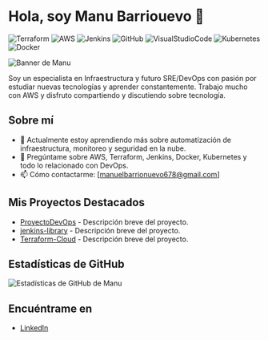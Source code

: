 # Hola, soy Manu Barriouevo 👋
![Terraform](https://img.shields.io/badge/-Terraform-623CE4?style=flat-square&logo=terraform)
![AWS](https://img.shields.io/badge/-Amazon%20AWS-FF9900?style=flat-square&logo=amazon-aws)
![Jenkins](https://img.shields.io/badge/-Jenkins-D24939?style=flat-square&logo=jenkins)
![GitHub](https://img.shields.io/badge/-GitHub-181717?style=flat-square&logo=github)
![VisualStudioCode](https://img.shields.io/badge/-Visual%20Studio%20Code-007ACC?style=flat-square&logo=visual-studio-code)
![Kubernetes](https://img.shields.io/badge/-Kubernetes-326CE5?style=flat-square&logo=kubernetes)
![Docker](https://img.shields.io/badge/-Docker-2496ED?style=flat-square&logo=docker)



![Banner de Manu](https://i.imgur.com/5tCw87R.jpeg)


Soy un especialista en Infraestructura y futuro SRE/DevOps con pasión por estudiar nuevas tecnologías y aprender constantemente. Trabajo mucho con AWS y disfruto compartiendo y discutiendo sobre tecnología.

## Sobre mí
- 🌱 Actualmente estoy aprendiendo más sobre automatización de infraestructura, monitoreo y seguridad en la nube.
- 💬 Pregúntame sobre AWS, Terraform, Jenkins, Docker, Kubernetes y todo lo relacionado con DevOps.
- 📫 Cómo contactarme: [manuelbarrionuevo678@gmail.com]  <!-- Reemplaza Tu dirección de correo con tu correo electrónico real -->

## Mis Proyectos Destacados
- [ProyectoDevOps](https://github.com/manuBarriouevo/ProyectoDevOps) - Descripción breve del proyecto.
- [jenkins-library](https://github.com/manuBarriouevo/jenkins-library) - Descripción breve del proyecto.
- [Terraform-Cloud](https://github.com/manuBarriouevo/Terraform-Cloud) - Descripción breve del proyecto.

## Estadísticas de GitHub
![Estadísticas de GitHub de Manu](https://github-readme-stats.vercel.app/api?username=manuBarriouevo&show_icons=true)

## Encuéntrame en
- [LinkedIn](linkedin.com/in/manuel-barrionuevo-7b5946196)  <!-- Reemplaza URL_DE_TU_LINKEDIN con el enlace a tu perfil de LinkedIn -->
